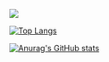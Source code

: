 ![](https://komarev.com/ghpvc/?username=mantonelli&style=flat-square)

[![Top Langs](https://github-readme-stats.vercel.app/api/top-langs/?username=mantonelli&layout=compact)](https://github.com/mantonelli)

[![Anurag's GitHub stats](https://github-readme-stats.vercel.app/api?username=mantonelli)](https://github.com/mantonelli)

<!--

[![Readme Card](https://github-readme-stats.vercel.app/api/pin/?username=mantonelli&repo=github-readme-stats)](https://github.com/anuraghazra/github-readme-stats)

**mantonelli/mantonelli** is a ✨ _special_ ✨ repository because its `README.md` (this file) appears on your GitHub profile.

Here are some ideas to get you started:

- 🔭 I’m currently working on ...
- 🌱 I’m currently learning ...
- 👯 I’m looking to collaborate on ...
- 🤔 I’m looking for help with ...
- 💬 Ask me about ...
- 📫 How to reach me: ...
- 😄 Pronouns: ...
- ⚡ Fun fact: ...
-->
